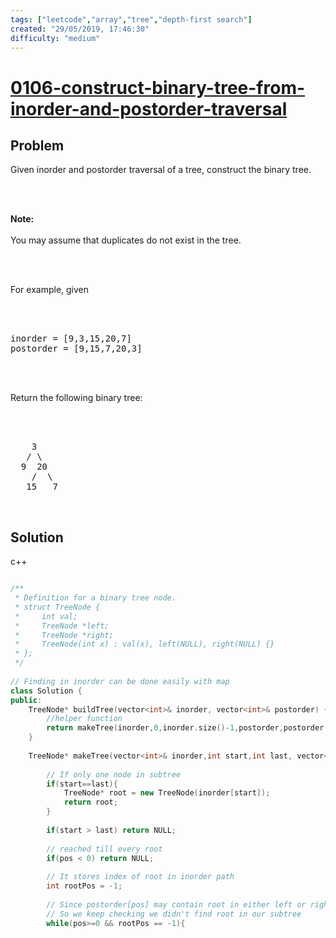 ```yaml
---
tags: ["leetcode","array","tree","depth-first search"]
created: "29/05/2019, 17:46:30"
difficulty: "medium"
---
```


# [0106-construct-binary-tree-from-inorder-and-postorder-traversal](https://leetcode.com/problems/construct-binary-tree-from-inorder-and-postorder-traversal/)

## Problem
<div><p>Given inorder and postorder traversal of a tree, construct the binary tree.</p><br><br><p><strong>Note:</strong><br><br>You may assume that duplicates do not exist in the tree.</p><br><br><p>For example, given</p><br><br><pre>inorder =&nbsp;[9,3,15,20,7]<br>postorder = [9,15,7,20,3]</pre><br><br><p>Return the following binary tree:</p><br><br><pre>    3<br>   / \<br>  9  20<br>    /  \<br>   15   7<br></pre><br></div>

## Solution

c++
```c++

/**
 * Definition for a binary tree node.
 * struct TreeNode {
 *     int val;
 *     TreeNode *left;
 *     TreeNode *right;
 *     TreeNode(int x) : val(x), left(NULL), right(NULL) {}
 * };
 */
​
// Finding in inorder can be done easily with map
class Solution {
public:
    TreeNode* buildTree(vector<int>& inorder, vector<int>& postorder) {
        //helper function
        return makeTree(inorder,0,inorder.size()-1,postorder,postorder.size()-1);
    }
    
    TreeNode* makeTree(vector<int>& inorder,int start,int last, vector<int>& postorder,int pos){
       
        // If only one node in subtree
        if(start==last){
            TreeNode* root = new TreeNode(inorder[start]);
            return root;
        }
        
        if(start > last) return NULL;
        
        // reached till every root
        if(pos < 0) return NULL;
        
        // It stores index of root in inorder path
        int rootPos = -1;        
        
        // Since postorder[pos] may contain root in either left or right subtree
        // So we keep checking we didn't find root in our subtree
        while(pos>=0 && rootPos == -1){
​
```
